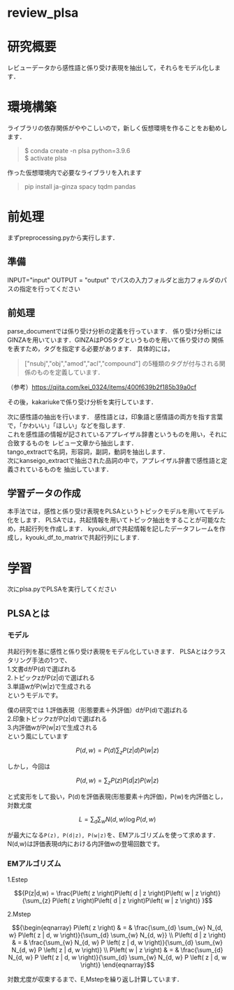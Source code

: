 # review_plsa


# 研究概要
レビューデータから感性語と係り受け表現を抽出して，それらをモデル化します．

# 環境構築  
ライブラリの依存関係がややこしいので，新しく仮想環境を作ることをお勧めします．
> $ conda create -n plsa python=3.9.6  
> $ activate plsa

作った仮想環境内で必要なライブラリを入れます
> pip install ja-ginza spacy tqdm pandas

# 前処理
まずpreprocessing.pyから実行します．
## 準備
INPUT="input"
OUTPUT = "output"
でパスの入力フォルダと出力フォルダのパスの指定を行ってください
## 前処理
parse_documentでは係り受け分析の定義を行っています．
係り受け分析にはGINZAを用いています．GINZAはPOSタグというものを用いて係り受けの
関係を表すため，タグを指定する必要があります．
具体的には，
>["nsubj","obj","amod","acl","compound"]
の5種類のタグが付与される関係のものを定義しています．

（参考）https://qiita.com/kei_0324/items/400f639b2f185b39a0cf

その後，kakariukeで係り受け分析を実行しています．

次に感性語の抽出を行います．
感性語とは，印象語と感情語の両方を指す言葉で，「かわいい」「ほしい」などを指します.  
これを感性語の情報が記されているアプレイザル辞書というものを用い，それに合致するものを
レビュー文章から抽出します．  
tango_extractで名詞，形容詞，副詞，動詞を抽出します．  
次にkanseigo_extractで抽出された品詞の中で，アプレイザル辞書で感性語と定義されているものを
抽出しています．  
## 学習データの作成
本手法では，感性と係り受け表現をPLSAというトピックモデルを用いてモデル化をします．
PLSAでは，共起情報を用いてトピック抽出をすることが可能なため，共起行列を作成します．
kyouki_dfで共起情報を記したデータフレームを作成し，kyouki_df_to_matrixで共起行列にします.

# 学習
次にplsa.pyでPLSAを実行してください
## PLSAとは
### モデル
共起行列を基に感性と係り受け表現をモデル化していきます．
PLSAとはクラスタリング手法の1つで、  
1.文書dがP(d)で選ばれる  
2.トピックzがP(z|d)で選ばれる  
3.単語wがP(w|z)で生成される  
というモデルです。

僕の研究では
1.評価表現（形態要素＋外評価）dがP(d)で選ばれる  
2.印象トピックzがP(z|d)で選ばれる  
3.内評価wがP(w|z)で生成される  
という風にしています


```math
{P(d,w) = P(d)\sum_{z}P(z|d)P(w|z)
}
```
しかし，今回は  

```math
{P(d,w) = \sum_{z}P(z)P(d|z)P(w|z)
}
```
と式変形をして扱い，P(d)を評価表現(形態要素＋内評価)，P(w)を内評価とし，対数尤度
```math
{L = \sum_{d}\sum_{w}N(d,w)\log P(d,w)
}
```
が最大になる`P(z), P(d|z), P(w|z)`を、EMアルゴリズムを使って求めます．
N(d,w)は評価表現d内における内評価wの登場回数です。

### EMアルゴリズム
1.Estep
```math
{P(z|d,w) = \frac{P\left( z \right)P\left( d | z \right)P\left( w | z \right)}{\sum_{z} P\left( z \right)P\left( d | z \right)P\left( w | z \right)}
}
```
2.Mstep
```math
{\begin{eqnarray}
P\left( z \right) & = & \frac{\sum_{d} \sum_{w} N_{d, w} P\left( z | d, w \right)}{\sum_{d} \sum_{w} N_{d, w}} \\
P\left( d | z \right) & = & \frac{\sum_{w} N_{d, w} P \left( z | d, w \right)}{\sum_{d} \sum_{w} N_{d, w} P \left( z | d, w \right)} \\
P\left( w | z \right) & = & \frac{\sum_{d} N_{d, w} P \left( z | d, w \right)}{\sum_{d} \sum_{w} N_{d, w} P \left( z | d, w \right)}
\end{eqnarray}
```
対数尤度が収束するまで、E,Mstepを繰り返し計算しています．



